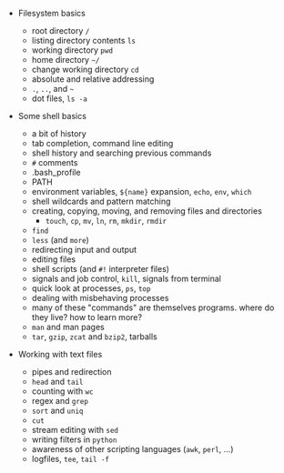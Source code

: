 * Filesystem basics
   * root directory `/`
   * listing directory contents `ls`
   * working directory `pwd`
   * home directory `~/`
   * change working directory `cd`
   * absolute and relative addressing
   * `.`, `..`, and `~`
   * dot files, `ls -a`

* Some shell basics
   * a bit of history
   * tab completion, command line editing
   * shell history and searching previous commands
   * `#` comments 
   * .bash_profile
   * PATH
   * environment variables, `${name}` expansion, `echo`, `env`, `which`
   * shell wildcards and pattern matching
   * creating, copying, moving, and removing files and directories
      * `touch`, `cp`, `mv`, `ln`, `rm`, `mkdir`, `rmdir`
   * `find`
   * `less` (and `more`)
   * redirecting input and output
   * editing files
   * shell scripts (and `#!` interpreter files)
   * signals and job control, `kill`, signals from terminal
   * quick look at processes, `ps`, `top`
   * dealing with misbehaving processes
   * many of these "commands" are themselves programs.  where do they live?  how to learn more?
   * `man` and man pages
   * `tar`, `gzip`, `zcat` and `bzip2`, tarballs

* Working with text files
   * pipes and redirection
   * `head` and `tail`
   * counting with `wc`
   * regex and `grep`
   * `sort` and `uniq`
   * `cut`
   * stream editing with `sed`
   * writing filters in `python`
   * awareness of other scripting languages (`awk`, `perl`, ...)
   * logfiles, `tee`, `tail -f`   
